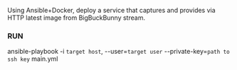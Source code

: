 Using Ansible+Docker, deploy a service that captures and provides via HTTP latest image from BigBuckBunny stream.

### RUN
ansible-playbook -i `target host`, --user=`target user` --private-key=`path to ssh key` main.yml
